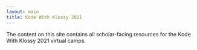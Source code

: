 ```yaml
---
layout: main
title: Kode With Klossy 2021
---
```


The content on this site contains all scholar-facing resources for the Kode With Klossy 2021 virtual camps.
